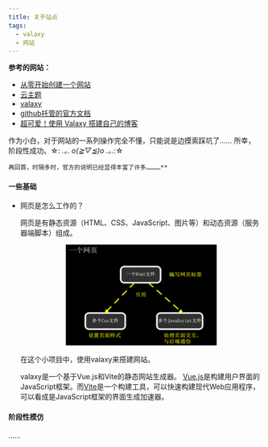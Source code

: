 ```yaml
---
title: 关于站点
tags:
  - valaxy
  - 网站
---
```



**参考的网站：**
- [从零开始创建一个网站](https://www.yunyoujun.cn/posts/how-to-build-your-site)
- [云主题](https://yun.yunyoujun.cn/guide/)
- [valaxy](https://valaxy.site/) 
- [github托管的官方文档](https://docs.github.com/zh/migrations/importing-source-code/using-the-command-line-to-import-source-code/adding-locally-hosted-code-to-github)
- [超可爱！使用 Valaxy 搭建自己的博客](https://yuumi0221.github.io/posts/valaxy#%E7%BC%96%E8%BE%91%E9%85%8D%E7%BD%AE)


作为小白，对于网站的一系列操作完全不懂，只能说是边摸索踩坑了……
所幸，阶段性成功。☆*: .｡. o(≧▽≦)o .｡.:*☆

    再回首，时隔多时，官方的说明已经显得丰富了许多…………**

#### 一些基础
- 网页是怎么工作的？
  
  网页是有静态资源（HTML、CSS、JavaScript、图片等）和动态资源（服务器端脚本）组成。

  <div align=center><img src="./picture/compose_of_web.png" width=300 height=200></div>

  在这个小项目中，使用valaxy来搭建网站。 
  
  valaxy是一个基于Vue.js和Vite的静态网站生成器。 [Vue.js](https://v2.cn.vuejs.org/v2/guide/)是构建用户界面的JavaScript框架。而[Vite](https://vitejs.dev/guide/why.html)是一个构建工具，可以快速构建现代Web应用程序，可以看成是JavaScript框架的界面生成加速器。

#### 阶段性模仿
……


